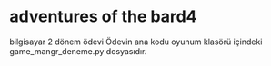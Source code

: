 # adventures of the bard4
 bilgisayar 2 dönem ödevi
Ödevin ana kodu oyunum klasörü içindeki game_mangr_deneme.py dosyasıdır.
